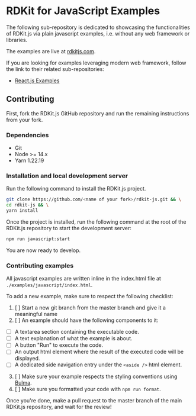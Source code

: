 # RDKit for JavaScript Examples

The following sub-repository is dedicated to showcasing the functionalities of RDKit.js via plain javascript examples, i.e. without any web framework or libraries.

The examples are live at [rdkitjs.com](https://www.rdkitjs.com).

If you are looking for examples leveraging modern web framework, follow the link to their related sub-repositories:

- [React.js Examples](https://github.com/rdkit/rdkit-js/tree/master/examples/react)

## Contributing

First, fork the RDKit.js GitHub repository and run the remaining instructions from your fork.

### Dependencies

- Git
- Node >= 14.x
- Yarn 1.22.19

### Installation and local development server

Run the following command to install the RDKit.js project.

```bash
git clone https://github.com/<name of your fork>/rdkit-js.git && \
cd rdkit-js && \
yarn install
```

Once the project is installed, run the following command at the root of the RDKit.js repository to start the development server:

```bash
npm run javascript:start
```

You are now ready to develop.

### Contributing examples

All javascript examples are written inline in the index.html file at `./examples/javascript/index.html`.

To add a new example, make sure to respect the following checklist:

1. [ ] Start a new git branch from the master branch and give it a meaningful name
2. [ ] An example should have the following components to it:

- [ ] A textarea section containing the executable code.
- [ ] A text explanation of what the example is about.
- [ ] A button "Run" to execute the code.
- [ ] An output html element where the result of the executed code will be displayed.
- [ ] A dedicated side navigation entry under the `<aside />` html element.

3. [ ] Make sure your example respects the styling conventions using [Bulma](https://bulma.io/).
4. [ ] Make sure you formatted your code with `npm run format`.

Once you're done, make a pull request to the master branch of the main RDKit.js repository, and wait for the review!
